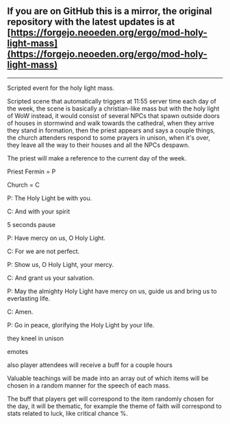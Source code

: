 ## If you are on GitHub this is a mirror, the original repository with the latest updates is at [https://forgejo.neoeden.org/ergo/mod-holy-light-mass](https://forgejo.neoeden.org/ergo/mod-holy-light-mass)
---

Scripted event for the holy light mass.

Scripted scene that automatically triggers at 11:55 server time each day of the week, the scene is basically a christian-like mass but with the holy light of WoW instead, it would consist of several NPCs that spawn outside doors of houses in stormwind and walk towards the cathedral, when they arrive they stand in formation, then the priest appears and says a couple things, the church attenders respond to some prayers in unison, when it's over, they leave all the way to their houses and all the NPCs despawn.

The priest will make a reference to the current day of the week.


Priest Fermin = P

Church = C



P: The Holy Light be with you.

C: And with your spirit

5 seconds pause

P: Have mercy on us, O Holy Light. 

C: For we are not perfect.

P: Show us, O Holy Light, your mercy.

C: And grant us your salvation.

P: May the almighty Holy Light have mercy on us, guide us and bring us to everlasting life.

C: Amen.

P: Go in peace, glorifying the Holy Light by your life.

they kneel in unison

emotes

also player attendees will receive a buff for a couple hours

Valuable teachings will be made into an array out of which items will be chosen in a random manner for the speech of each mass.

The buff that players get will correspond to the item randomly chosen for the day, it will be thematic, for example the theme of faith will correspond to stats related to luck, like critical chance %.